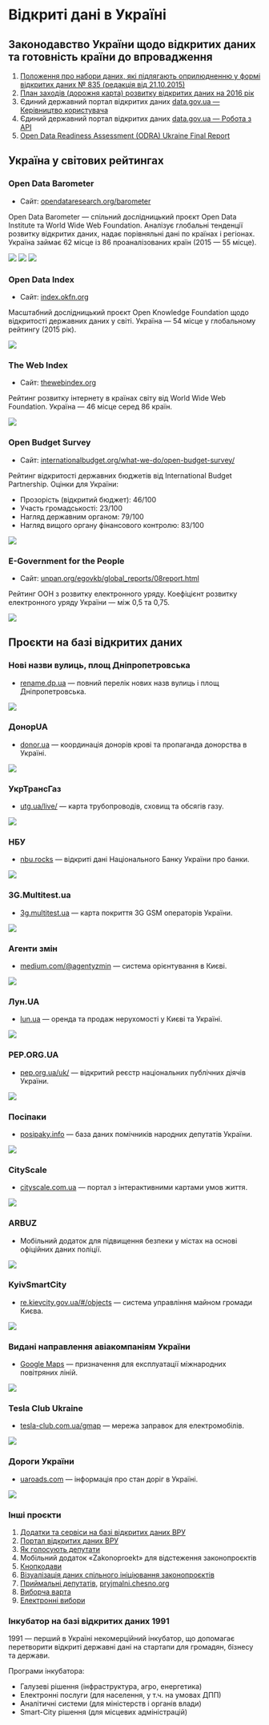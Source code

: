 # Відкриті дані в Україні

## Законодавство України щодо відкритих даних та готовність країни до впровадження

1. [Положення про набори даних, які підлягають оприлюдненню у формі відкритих даних № 835 (редакція від 21.10.2015)](http://zakon2.rada.gov.ua/laws/show/319-19)  
2. [План заходів (дорожня карта) розвитку відкритих даних на 2016 рік](https://drive.google.com/file/d/0B1kGsKt9XV_QaFZVaTZiT19aRTA/view)  
3. Єдиний державний портал відкритих даних [data.gov.ua — Керівництво користувача](https://data.gov.ua/)  
4. Єдиний державний портал відкритих даних [data.gov.ua — Робота з API](https://data.gov.ua/)  
5. [Open Data Readiness Assessment (ODRA) Ukraine Final Report](https://docs.google.com/document/d/1g5VUhUzjgTVvcp7zvlWbCUsmoJNaQ6w4T3vacYSu34U/edit)  

## Україна у світових рейтингах

### Open Data Barometer

- Сайт: [opendataresearch.org/barometer](http://www.opendataresearch.org/barometer)

Open Data Barometer — спільний дослідницький проєкт Open Data Institute та World Wide Web Foundation. Аналізує глобальні тенденції розвитку відкритих даних, надає порівняльні дані по країнах і регіонах. Україна займає 62 місце із 86 проаналізованих країн (2015 — 55 місце).

![](images/010.gif)
![](images/011.gif)
![](images/012.gif)

### Open Data Index

- Сайт: [index.okfn.org](https://index.okfn.org/)

Масштабний дослідницький проєкт Open Knowledge Foundation щодо відкритості державних даних у світі. Україна — 54 місце у глобальному рейтингу (2015 рік).

![](images/013.jpg)

### The Web Index

- Сайт: [thewebindex.org](http://thewebindex.org/)

Рейтинг розвитку інтернету в країнах світу від World Wide Web Foundation. Україна — 46 місце серед 86 країн.

![](images/014.jpg)

### Open Budget Survey

- Сайт: [internationalbudget.org/what-we-do/open-budget-survey/](http://internationalbudget.org/what-we-do/open-budget-survey/)

Рейтинг відкритості державних бюджетів від International Budget Partnership. Оцінки для України:
- Прозорість (відкритий бюджет): 46/100  
- Участь громадськості: 23/100  
- Нагляд державним органом: 79/100  
- Нагляд вищого органу фінансового контролю: 83/100

![](images/015.gif)

### E-Government for the People

- Сайт: [unpan.org/egovkb/global_reports/08report.html](http://www.unpan.org/egovkb/global_reports/08report.html)

Рейтинг ООН з розвитку електронного уряду. Коефіцієнт розвитку електронного уряду України — між 0,5 та 0,75.

![](images/016.jpg)

## Проєкти на базі відкритих даних

### Нові назви вулиць, площ Дніпропетровська

- [rename.dp.ua](http://rename.dp.ua/) — повний перелік нових назв вулиць і площ Дніпропетровська.

![](images/017.gif)

### ДонорUA

- [donor.ua](http://donor.ua/) — координація донорів крові та пропаганда донорства в Україні.

![](images/018.gif)

### УкрТрансГаз

- [utg.ua/live/](http://utg.ua/live/) — карта трубопроводів, сховищ та обсягів газу.

![](images/019.gif)

### НБУ

- [nbu.rocks](http://nbu.rocks/) — відкриті дані Національного Банку України про банки.

![](images/020.gif)

### 3G.Multitest.ua

- [3g.multitest.ua](http://3g.multitest.ua/) — карта покриття 3G GSM операторів України.

![](images/021.gif)

### Агенти змін

- [medium.com/@agentyzmin](https://medium.com/@agentyzmin) — система орієнтування в Києві.

![](images/022.gif)

### Лун.UA

- [lun.ua](http://www.lun.ua/) — оренда та продаж нерухомості у Києві та Україні.

![](images/023.gif)

### PEP.ORG.UA

- [pep.org.ua/uk/](http://pep.org.ua/uk/) — відкритий реєстр національних публічних діячів України.

![](images/024.gif)

### Посіпаки

- [posipaky.info](http://posipaky.info/) — база даних помічників народних депутатів України.

![](images/025.gif)

### CityScale

- [cityscale.com.ua](http://www.cityscale.com.ua/) — портал з інтерактивними картами умов життя.

![](images/026.jpg)

### ARBUZ

- Мобільний додаток для підвищення безпеки у містах на основі офіційних даних поліції.

![](images/027.gif)

### KyivSmartCity

- [re.kievcity.gov.ua/#/objects](http://re.kievcity.gov.ua/#/objects) — система управління майном громади Києва.

![](images/028.gif)

### Видані направлення авіакомпаніям України

- [Google Maps](https://www.google.com/maps/d/viewer?mid=zQyzchol-IlQ.kqJvVjvXIY-s&hl=en_US) — призначення для експлуатації міжнародних повітряних ліній.

![](images/029.gif)

### Tesla Club Ukraine

- [tesla-club.com.ua/gmap](http://tesla-club.com.ua/gmap) — мережа заправок для електромобілів.

![](images/030.gif)

### Дороги України

- [uaroads.com](http://uaroads.com/) — інформація про стан доріг в Україні.

![](images/031.gif)

### Інші проєкти

1. [Додатки та сервіси на базі відкритих даних ВРУ](http://data.rada.gov.ua/open/main/apps)  
2. [Портал відкритих даних ВРУ](http://opendata.rada.gov.ua/)  
3. [Як голосують депутати](http://rada4you.org)  
4. Мобільний додаток «Zakonoproekt» для відстеження законопроєктів  
5. [Кнопкодави](http://knopkodavy.chesno.org/)  
6. [Візуалізація даних спільного ініціювання законопроєктів](http://groups.chesno.org/)  
7. [Приймальні депутатів](https://rada.oporaua.org/map/), [pryjmalni.chesno.org](https://pryjmalni.chesno.org)  
8. [Виборча варта](http://openvote.in.ua/)  
9. [Електронні вибори](https://e-vybory.org/)  

### Інкубатор на базі відкритих даних 1991

1991 — перший в Україні некомерційний інкубатор, що допомагає перетворити відкриті державні дані на стартапи для громадян, бізнесу та держави.

Програми інкубатора:
- Галузеві рішення (інфраструктура, агро, енергетика)
- Електронні послуги (для населення, у т.ч. на умовах ДПП)
- Аналітичні системи (для міністерств і органів влади)
- Smart-City рішення (для місцевих адміністрацій)
